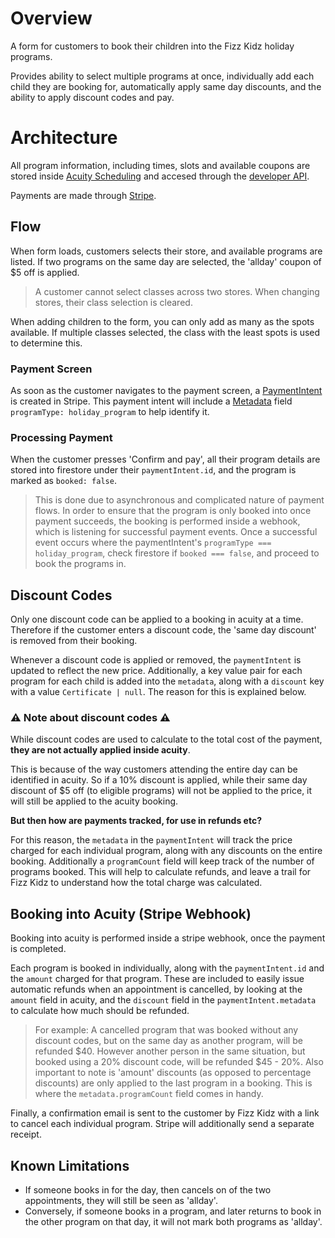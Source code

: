 # Overview

A form for customers to book their children into the Fizz Kidz holiday programs.

Provides ability to select multiple programs at once, individually add each child they are booking for, automatically apply same day discounts, and the ability to apply discount codes and pay.

# Architecture

All program information, including times, slots and available coupons are stored inside [Acuity Scheduling](https://acuityscheduling.com/) and accesed through the [developer API](https://developers.acuityscheduling.com/reference).

Payments are made through [Stripe](https://stripe.com/docs/api).

## Flow

When form loads, customers selects their store, and available programs are listed. If two programs on the same day are selected, the 'allday' coupon of $5 off is applied.

> A customer cannot select classes across two stores. When changing stores, their class selection is cleared.

When adding children to the form, you can only add as many as the spots available. If multiple classes selected, the class with the least spots is used to determine this.

### Payment Screen

As soon as the customer navigates to the payment screen, a [PaymentIntent](https://stripe.com/docs/api/payment_intents) is created in Stripe. This payment intent will include a [Metadata](https://stripe.com/docs/api/metadata) field `programType: holiday_program` to help identify it.

### Processing Payment

When the customer presses 'Confirm and pay', all their program details are stored into firestore under their `paymentIntent.id`, and the program is marked as `booked: false`.

> This is done due to asynchronous and complicated nature of payment flows. In order to ensure that the program is only booked into once payment succeeds, the booking is performed inside a webhook, which is listening for successful payment events. Once a successful event occurs where the paymentIntent's `programType === holiday_program`, check firestore if `booked === false`, and proceed to book the programs in.

## Discount Codes

Only one discount code can be applied to a booking in acuity at a time. Therefore if the customer enters a discount code, the 'same day discount' is removed from their booking.

Whenever a discount code is applied or removed, the `paymentIntent` is updated to reflect the new price. Additionally, a key value pair for each program for each child is added into the `metadata`, along with a `discount` key with a value `Certificate | null`. The reason for this is explained below.

### ⚠️ **Note about discount codes** ⚠️

While discount codes are used to calculate to the total cost of the payment, **they are not actually applied inside acuity**.

This is because of the way customers attending the entire day can be identified in acuity. So if a 10% discount is applied, while their same day discount of $5 off (to eligible programs) will not be applied to the price, it will still be applied to the acuity booking.

**But then how are payments tracked, for use in refunds etc?**

For this reason, the `metadata` in the `paymentIntent` will track the price charged for each individual program, along with any discounts on the entire booking. Additionally a `programCount` field will keep track of the number of programs booked. This will help to calculate refunds, and leave a trail for Fizz Kidz to understand how the total charge was calculated.

## Booking into Acuity (Stripe Webhook)

Booking into acuity is performed inside a stripe webhook, once the payment is completed.

Each program is booked in individually, along with the `paymentIntent.id` and the `amount` charged for that program. These are included to easily issue automatic refunds when an appointment is cancelled, by looking at the `amount` field in acuity, and the `discount` field in the `paymentIntent.metadata` to calculate how much should be refunded.

> For example: A cancelled program that was booked without any discount codes, but on the same day as another program, will be refunded $40. However another person in the same situation, but booked using a 20% discount code, will be refunded $45 - 20%. Also important to note is 'amount' discounts (as opposed to percentage discounts) are only applied to the last program in a booking. This is where the `metadata.programCount` field comes in handy.

Finally, a confirmation email is sent to the customer by Fizz Kidz with a link to cancel each individual program. Stripe will additionally send a separate receipt.

## Known Limitations

-   If someone books in for the day, then cancels on of the two appointments, they will still be seen as 'allday'.
-   Conversely, if someone books in a program, and later returns to book in the other program on that day, it will not mark both programs as 'allday'.
